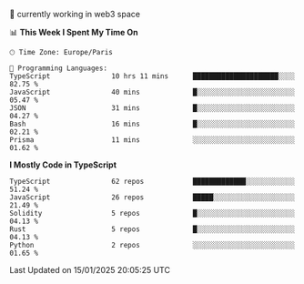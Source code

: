 🔭 currently working in web3 space

<!--START_SECTION:waka-->
📊 **This Week I Spent My Time On** 

```text
🕑︎ Time Zone: Europe/Paris

💬 Programming Languages: 
TypeScript               10 hrs 11 mins      █████████████████████░░░░   82.75 % 
JavaScript               40 mins             █░░░░░░░░░░░░░░░░░░░░░░░░   05.47 % 
JSON                     31 mins             █░░░░░░░░░░░░░░░░░░░░░░░░   04.27 % 
Bash                     16 mins             █░░░░░░░░░░░░░░░░░░░░░░░░   02.21 % 
Prisma                   11 mins             ░░░░░░░░░░░░░░░░░░░░░░░░░   01.62 % 
```

**I Mostly Code in TypeScript** 

```text
TypeScript               62 repos            █████████████░░░░░░░░░░░░   51.24 % 
JavaScript               26 repos            █████░░░░░░░░░░░░░░░░░░░░   21.49 % 
Solidity                 5 repos             █░░░░░░░░░░░░░░░░░░░░░░░░   04.13 % 
Rust                     5 repos             █░░░░░░░░░░░░░░░░░░░░░░░░   04.13 % 
Python                   2 repos             ░░░░░░░░░░░░░░░░░░░░░░░░░   01.65 % 
```




 Last Updated on 15/01/2025 20:05:25 UTC
<!--END_SECTION:waka-->

